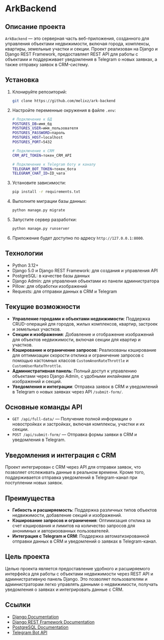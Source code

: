 # ArkBackend

## Описание проекта

`ArkBackend` — это серверная часть веб-приложения, созданного для управления объектами недвижимости, включая города, комплексы, квартиры, земельные участки и секции. Проект реализован на Django и Django REST Framework, предоставляет REST API для работы с объектами и поддерживает уведомления в Telegram о новых заявках, а также отправку заявок в CRM-систему.

## Установка

1. Клонируйте репозиторий:

   ```bash
   git clone https://github.com/melixz/ark-backend
   ```

2. Настройте переменные окружения в файле `.env`:

   ```bash
   # Подключение к БД
   POSTGRES_DB=имя_бд
   POSTGRES_USER=имя_пользователя
   POSTGRES_PASSWORD=пароль
   POSTGRES_HOST=localhost
   POSTGRES_PORT=5432
   
   # Подключение к CRM
   CRM_API_TOKEN=токен_CRM_API
   
   # Подключение к Telegram боту и каналу
   TELEGRAM_BOT_TOKEN=токен_бота
   TELEGRAM_CHAT_ID=ID_чата
   ```

3. Установите зависимости:

   ```bash
   pip install -r requirements.txt
   ```

4. Выполните миграции базы данных:

   ```bash
   python manage.py migrate
   ```

5. Запустите сервер разработки:

   ```bash
   python manage.py runserver
   ```

6. Приложение будет доступно по адресу `http://127.0.0.1:8000`.

## Технологии

- Python 3.12+
- Django 5.0 и Django REST Framework: для создания и управления API
- PostgreSQL: в качестве базы данных
- Django Admin: для управления объектами из панели администратора
- Pillow: для обработки изображений
- Requests: для отправки данных в CRM и Telegram

## Текущие возможности

- **Управление городами и объектами недвижимости**: Поддержка CRUD-операций для городов, жилых комплексов, квартир, застроек и земельных участков.
- **Секции и изображения**: Добавление и отображение изображений для объектов недвижимости, включая секции для квартир и участков.
- **Кэширование и ограничение запросов**: Реализованы кэширование для оптимизации скорости отклика и ограничение запросов с помощью кастомных классов `CustomAnonRateThrottle` и `CustomUserRateThrottle`.
- **Административная панель**: Полный доступ к управлению объектами через Django Admin, с удобными инлайнами для изображений и секций.
- **Уведомления и интеграции**: Отправка заявок в CRM и уведомлений в Telegram о новых заявках через API `/submit-form/`.

## Основные команды API

- `GET /api/full-data/` — Получение полной информации о новостройках и застройках, включая комплексы, участки и их секции.
- `POST /api/submit-form/` — Отправка формы заявки в CRM и уведомления в Telegram.
  
## Уведомления и интеграция с CRM

Проект интегрирован с CRM через API для отправки заявок, что позволяет отслеживать данные в реальном времени. Кроме того, поддерживается отправка уведомлений в Telegram-канал при поступлении новых заявок.

## Преимущества

- **Гибкость и расширяемость**: Поддержка различных типов объектов недвижимости, добавление секций и изображений.
- **Кэширование запросов и ограничения**: Оптимизация отклика за счет кэширования и лимитов на количество запросов для анонимных и авторизованных пользователей.
- **Интеграция с Telegram и CRM**: Поддержка автоматизированной отправки данных в CRM и уведомлений о заявках в Telegram-канал.

## Цель проекта

Целью проекта является предоставление удобного и расширяемого интерфейса для работы с объектами недвижимости через REST API и административную панель Django. Это позволяет пользователям и администраторам легко управлять данными о недвижимости, получать уведомления о заявках и интегрировать данные с CRM.

## Ссылки

- [Django Documentation](https://docs.djangoproject.com/en/stable/)
- [Django REST Framework Documentation](https://www.django-rest-framework.org/)
- [PostgreSQL Documentation](https://www.postgresql.org/docs/)
- [Telegram Bot API](https://core.telegram.org/bots/api)